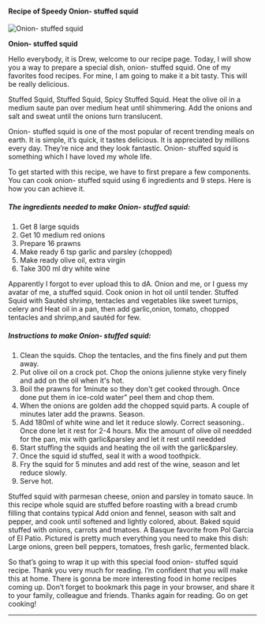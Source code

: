             

#### Recipe of Speedy Onion- stuffed squid

![Onion- stuffed squid](https://img-global.cpcdn.com/recipes/5885223017906176/751x532cq70/onion-stuffed-squid-recipe-main-photo.jpg)

**Onion- stuffed squid**

Hello everybody, it is Drew, welcome to our recipe page. Today, I will show you a way to prepare a special dish, onion- stuffed squid. One of my favorites food recipes. For mine, I am going to make it a bit tasty. This will be really delicious.

Stuffed Squid, Stuffed Squid, Spicy Stuffed Squid. Heat the olive oil in a medium saute pan over medium heat until shimmering. Add the onions and salt and sweat until the onions turn translucent.

Onion- stuffed squid is one of the most popular of recent trending meals on earth. It is simple, it’s quick, it tastes delicious. It is appreciated by millions every day. They’re nice and they look fantastic. Onion- stuffed squid is something which I have loved my whole life.

To get started with this recipe, we have to first prepare a few components. You can cook onion- stuffed squid using 6 ingredients and 9 steps. Here is how you can achieve it.

##### The ingredients needed to make Onion- stuffed squid:

1.  Get 8 large squids
2.  Get 10 medium red onions
3.  Prepare 16 prawns
4.  Make ready 6 tsp garlic and parsley (chopped)
5.  Make ready olive oil, extra virgin
6.  Take 300 ml dry white wine

Apparently I forgot to ever upload this to dA. Onion and me, or I guess my avatar of me, a stuffed squid. Cook onion in hot oil until tender. Stuffed Squid with Sautéd shrimp, tentacles and vegetables like sweet turnips, celery and Heat oil in a pan, then add garlic,onion, tomato, chopped tentacles and shrimp,and sautéd for few.

##### Instructions to make Onion- stuffed squid:

1.  Clean the squids. Chop the tentacles, and the fins finely and put them away.
2.  Put olive oil on a crock pot. Chop the onions julienne styke very finely and add on the oil when it's hot.
3.  Boil the prawns for 1minute so they don't get cooked through. Once done put them in ice-cold water" peel them and chop them.
4.  When the onions are golden add the chopped squid parts. A couple of minutes later add the prawns. Season.
5.  Add 180ml of white wine and let it reduce slowly. Correct seasoning.. Once done let it rest for 2-4 hours. Mix the amount of olive oil needded for the pan, mix with garlic&parsley and let it rest until needded
6.  Start stuffing the squids and heating the oil with the garlic&parsley.
7.  Once the squid id stuffed, seal it with a wood toothpick.
8.  Fry the squid for 5 minutes and add rest of the wine, season and let reduce slowly.
9.  Serve hot.

Stuffed squid with parmesan cheese, onion and parsley in tomato sauce. In this recipe whole squid are stuffed before roasting with a bread crumb filling that contains typical Add onion and fennel, season with salt and pepper, and cook until softened and lightly colored, about. Baked squid stuffed with onions, carrots and tmatoes. A Basque favorite from Pol Garcia of El Patio. Pictured is pretty much everything you need to make this dish: Large onions, green bell peppers, tomatoes, fresh garlic, fermented black.

So that’s going to wrap it up with this special food onion- stuffed squid recipe. Thank you very much for reading. I’m confident that you will make this at home. There is gonna be more interesting food in home recipes coming up. Don’t forget to bookmark this page in your browser, and share it to your family, colleague and friends. Thanks again for reading. Go on get cooking!

* * *